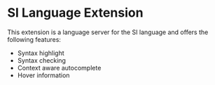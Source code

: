 # SI Language Extension

This extension is a language server for the SI language and offers the following features:
* Syntax highlight
* Syntax checking
* Context aware autocomplete
* Hover information

